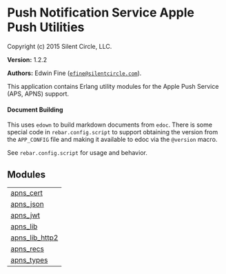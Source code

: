 

# Push Notification Service Apple Push Utilities #

Copyright (c) 2015 Silent Circle, LLC.

__Version:__ 1.2.2

__Authors:__ Edwin Fine ([`efine@silentcircle.com`](mailto:efine@silentcircle.com)).

This application contains Erlang utility modules for the Apple Push Service
(APS, APNS) support.


#### <a name="Document_Building">Document Building</a> ####

This uses `edown` to build markdown documents from `edoc`.  There is some
special code in `rebar.config.script` to support obtaining the version from the
`APP_CONFIG` file and making it available to edoc via the `@version` macro.

See `rebar.config.script` for usage and behavior.


## Modules ##


<table width="100%" border="0" summary="list of modules">
<tr><td><a href="http://github.com/SilentCircle/apns_erl_util/blob/master/doc/apns_cert.md" class="module">apns_cert</a></td></tr>
<tr><td><a href="http://github.com/SilentCircle/apns_erl_util/blob/master/doc/apns_json.md" class="module">apns_json</a></td></tr>
<tr><td><a href="http://github.com/SilentCircle/apns_erl_util/blob/master/doc/apns_jwt.md" class="module">apns_jwt</a></td></tr>
<tr><td><a href="http://github.com/SilentCircle/apns_erl_util/blob/master/doc/apns_lib.md" class="module">apns_lib</a></td></tr>
<tr><td><a href="http://github.com/SilentCircle/apns_erl_util/blob/master/doc/apns_lib_http2.md" class="module">apns_lib_http2</a></td></tr>
<tr><td><a href="http://github.com/SilentCircle/apns_erl_util/blob/master/doc/apns_recs.md" class="module">apns_recs</a></td></tr>
<tr><td><a href="http://github.com/SilentCircle/apns_erl_util/blob/master/doc/apns_types.md" class="module">apns_types</a></td></tr></table>

